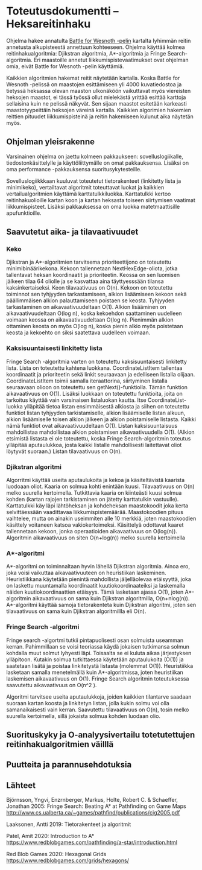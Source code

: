 # Toteutusdokumentti – Heksareitinhaku

Ohjelma hakee annatulta  [Battle for Wesnoth -pelin](https://www.wesnoth.org/) kartalta lyhimmän reitin annetusta alkupisteestä annettuun kohteeseen. Ohjelma käyttää kolmea reitinhakualgoritmia: Djikstran algoritmia, A*-algoritmia ja Fringe Search-algoritmia. 
Eri maastoille annetut liikkumispistevaatimukset ovat ohjelman omia, eivät Battle for Wesnoth -pelin käyttämiä. 

Kaikkien algoritmien hakemat reitit näytetään kartalla. Koska Battle for Wesnoth -pelissä on maastojen esittämiseen yli 4000 kuvatiedostoa ja tietyssä heksassa olevan maaston ulkonäköön vaikuttavat myös viereisten heksojen maastot, ei tässä työssä ollut mielekästä yrittää esittää karttoja sellaisina kuin ne pelissä näkyvät. Sen sijaan maastot esitetään karkeasti maastotyypeittäin heksojen väreinä kartalla. Kaikkien algorimien hakemien reittien pituudet liikkumispisteinä ja reitin hakemiseen kulunut aika näytetän myös.

## Ohjelman yleisrakenne

Varsinainen ohjelma on jaettu kolmeen pakkaukseen: sovelluslogiikalle, tiedostonkäsittelylle ja käyttöliittymälle on omat pakkauksensa. Lisäksi on oma performance -pakkauksensa suoritusykytesteille.

Sovelluslogiikkkaan kuuluvat toteutetut tietorakenteet (linkitetty lista ja minimikeko), vertailtavat algoritmit toteuttavat luokat ja kaikkien vertailualgoritmien käyttämä karttatulkkiluokka. Karttatulkki kertoo reitinhakuolioille kartan koon ja kartan heksasta toiseen siirtymisen vaatimat liikkumispisteet. Lisäksi pakkauksessa on oma luokka matetmaattisille apufunktioille.  


## Saavutetut aika- ja tilavaativuudet

### Keko

Djikstran  ja A*-algoritmien tarvitsema prioriteettijono on toteutettu minimibinäärikekona. Kekoon tallennetaan NextHexEdge-oliota, jotka tallentavat heksan koordinaatit ja prioriteetin. Keossa on sen luomisen jälkeen tilaa 64 oliolle ja se kasvattaa aina täyttyesssään tilansa kaksinkertaiseksi. Keon tilavaativuus on O(n). Kekoon on toteutettu toiminnot sen tyhjyyden tarkastamiseen, alkion lisäämiseen kekoon sekä päällimmäisen alkion palauttamiseen poistaen se keosta. Tyhjyyden tarkastaminen on aikavaativuudeltaan O(1). Alkion lisääminen on aikavaativuudeltaan O(log n), koska kekoehdon saattaminen uudelleen voimaan keossa on aikavaativuudeltaan O(log n). Pienimmän alkion ottaminen keosta on myös O(log n), koska pienin alkio myös poistetaan keosta ja kekoehto on siksi saatettava uudelleen voimaan.     

### Kaksisuuntaisesti linkitetty lista

Fringe Search -algoritmia varten on toteutettu kaksisuuntaisesti linkitetty lista. Lista on toteutettu kahtena luokkana. CoordinateListItem tallentaa koordinaatit ja prioriteetin sekä linkit seuraavaan ja edelliseen listalla olijaan.  CoordinateListItem toimii samalla iteraattorina, siirtyminen listalla seuraavaan olioon on toteutettu sen getNext()-funktiolla. Tämän funktion aikavaativuus on O(1). Lisäksi luokkaan on toteutettu funktioita, joita on tarkoitus käyttää vain varsinaisen listaluokan kautta. Itse CoordinateList-luokka ylläpitää tietoa listan ensimmäisestä alkiosta ja siihen on toteutettu funktiot listan tyhjyyden tarkistamiselle, alkion lisäämiselle listan alkuun, alkion lisäämiselle toisen alkion jälkeen ja alkion poistamiselle listasta. Kaikki nämä funktiot ovat aikavaativuudeltaan O(1). Listan kaksisuuntaisuus mahdollistaa mahdollistaa alkion poistamisen aikavaativuudella O(1). (Alkion etsimistä listasta ei ole toteutettu, koska Fringe Search-algoritmin toteutus ylläpitää aputaulukkoa, josta kaikki listalle mahdollisesti laitettavat oliot löytyvät suoraan.) Listan tilavaativuus on O(n).  

### Djikstran algoritmi

Algorritmi käyttää useita aputaulukoita ja kekoa ja käsiteltävistä kaarista luodoaan oliot. Kaaria on solmua kohti enintään kuusi. Tilavaativuus on O(n) melko suurella kertoimella. Tutkittavia kaaria on kiinteästi kuusi solmua kohden (kartan rajojen tarkistaminen on jätetty karttatulkin vastuulle). Karttatulkki käy läpi lähtöheksan ja kohdeheksan maastokoodit joka kerta selvittäessään vaadittavaa liikkumispistemäärää. Maastokoodien pituus vaihtelee, mutta on ainakin useimmiten alle 10 merkkiä, joten maastokoodien käsittely voitaneen katsoa vakiokertoimeksi. Käsittelyä odottavat kaaret tallennetaan kekoon, jonka operaatioiden aikavaativuus on O(log(n)). Algoritmin aikavaativuus on siten O(n+log(n)) melko suurella kertoimella

### A*-algoritmi

A*-algoritmi on toiminnaltaan hyvin lähellä Djikstran algoritmia. Ainoa ero, joka voisi vaikuttaa aikavaativuuteen on heuristiikan laskeminen. Heuristiikkana käytetään pienintä mahdollista jäljelläolevaa etäisyyttä, joka on laskettu muuntamalla koordinaatit kuutiokoordinaateiksi ja laskemalla näiden kuutiokoordinaattien etäisyys. Tämä lasketaan ajassa O(1), joten A*-algoritmin aikavaativuus on sama kuin Djikstran algoritmilla, O(n+nlog(n)). A*-algoritmi käyttää samoja tietorakenteta kuin Djikstran algoritmi, joten sen tilavaativuus on sama kuin Djikstran algoritmillla eli O(n).

### Fringe Search -algoritmi

Fringe search -algortmi tutkii pintapuolisesti osan solmuista useamman kerran. Pahimmillaan se voisi teoriassa käydä jokaisen tutkimansa solmun kohdalla muut solmut lyhyesti läpi. Toisaalta se ei kuluta aikaa järjestyksen ylläpitoon. Kutakin solmua tutkittaessa käytetään aputaulukoita (O(1)) ja  saatetaan lisätä ja poistaa linkitetystä listasta (molemmat O(1)). Heuristiikka lasketaan samalla menetelmällä kuin A*-algoritmissa, joten heuristiikan laskemisen aikavaativuus on O(1). Fringe Search algoritmin toteutuksessa saavutettu aikavaativuus on O(n^2 ). 

Algoritmi tarvitsee useita aputaulukkoja, joiden kaikkien tilantarve saadaan suoraan kartan koosta ja linkitetyn listan, jolla kukin solmu voi olla samanaikaisesti vain kerran. Saavutettu tilavaativuus on O(n), tosin melko suurella kertoimella, sillä jokaista solmua kohden luodaan olio.

## Suorituskyky ja O-analyysivertailu totetutettujen reitinhakualgoritmien väilllä

## Puutteita ja parannusehdotuksia

## Lähteet

Björnsson, Yngvi, Enzrnberger, Markus, Holte, Robert C. & Schaeffer, Jonathan 2005: Fringe Search: Beating A\* at Pathfinding on Game Maps
http://www.cs.ualberta.ca/~games/pathfind/publications/cig2005.pdf

Laaksonen, Antti 2019: Tietorakenteet ja algoritmit

Patel, Amit 2020: Introduction to A\* https://www.redblobgames.com/pathfinding/a-star/introduction.html

Red Blob Games 2020: Hexagonal Grids https://www.redblobgames.com/grids/hexagons/

